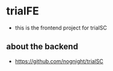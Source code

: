 # trialFE
- this is the frontend project for trialSC

## about the backend
- https://github.com/nognight/trialSC
